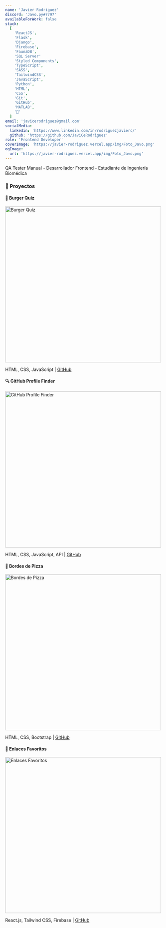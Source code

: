 ```yaml
---
name: 'Javier Rodriguez'
discord: 'Javo.py#7797'
availableForWork: false
stack:
  [
    'ReactJS',
    'Flask',
    'Django',
    'Firebase',
    'FaunaDB',
    'SQL Server'
    'Styled Components',
    'TypeScript',
    'SASS',
    'TailwindCSS',
    'JavaScript',
    'Python',
    'HTML',
    'CSS',
    'Git',
    'GitHub',
    'MATLAB',
    '🧉'
  ]
email: 'javicerodriguez@gmail.com'
socialMedia:
  linkedin: 'https://www.linkedin.com/in/rodriguezjavierc/'
  github: 'https://github.com/JaviCeRodriguez'
role: 'Frontend Developer'
coverImage: 'https://javier-rodriguez.vercel.app/img/Foto_Javo.png'
ogImage:
  url: 'https://javier-rodriguez.vercel.app/img/Foto_Javo.png'
---
```


QA Tester Manual - Desarrollador Frontend - Estudiante de Ingeniería Biomédica

### 🚀 Proyectos

#### 🍔 Burger Quiz

<a href="https://burger-quiz.vercel.app/" target="_blank">
  <img alt="Burger Quiz" src="https://javier-rodriguez.vercel.app/img/proyectos/burger-quiz.png" width="500px" style="cursor: pointer;">
</a>

HTML, CSS, JavaScript |
<a href="https://github.com/JaviCeRodriguez/BurgerQuiz" target="_blank">GitHub</a>

#### 🔍 GitHub Profile Finder

<a href="https://javier-rodriguez.vercel.app/proyectos/GitHubAPI/index.html" target="_blank">
  <img alt="GitHub Profile Finder" src="https://javier-rodriguez.vercel.app/img/proyectos/GitHubAPI.png" width="500px" style="cursor: pointer;">
</a>

HTML, CSS, JavaScript, API |
<a href="https://github.com/JaviCeRodriguez/Javier-Rodriguez/tree/master/proyectos/GitHubAPI" target="_blank">GitHub</a>

#### 🍕 Bordes de Pizza

<a href="https://bordes-de-pizza.vercel.app/" target="_blank">
  <img alt="Bordes de Pizza" src="https://javier-rodriguez.vercel.app/img/proyectos/bordes-de-pizza.png" width="500px" style="cursor: pointer;">
</a>

HTML, CSS, Bootstrap |
<a href="https://github.com/JaviCeRodriguez/BordesDePizza" target="_blank">GitHub</a>

#### 🔗 Enlaces Favoritos

<a href="https://crud-react-javicerodriguez.netlify.app/" target="_blank">
  <img alt="Enlaces Favoritos" src="https://javier-rodriguez.vercel.app/img/proyectos/enlaces.png" width="500px" style="cursor: pointer;">
</a>

React.js, Tailwind CSS, Firebase |
<a href="https://github.com/JaviCeRodriguez/Firestore-React-Tailwind" target="_blank">GitHub</a>